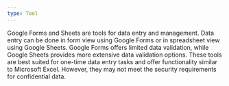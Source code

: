 ```yaml
---
type: Tool
---
```


Google Forms and Sheets are tools for data entry and management. Data entry can be done in form view using Google Forms or in spreadsheet view using Google Sheets. Google Forms offers limited data validation, while Google Sheets provides more extensive data validation options. These tools are best suited for one-time data entry tasks and offer functionality similar to Microsoft Excel. However, they may not meet the security requirements for confidential data.